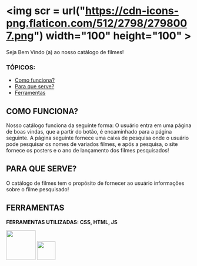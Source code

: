 # <img scr = url("https://cdn-icons-png.flaticon.com/512/2798/2798007.png")  width="100" height="100" >

<p> Seja Bem Vindo (a) ao nosso catálogo de filmes! </p>


### TÓPICOS:
- [Como funciona?](#como-funciona?)
- [Para que serve?](#servico)
- [Ferramentas](#ferramentas-utilizadasAPI)

## COMO FUNCIONA?
<p>Nosso catálogo funciona da seguinte forma: O usuário entra em uma página de boas vindas, que a partir do botão, é encaminhado para a página seguinte. A página seguinte fornece uma caixa de pesquisa onde o usuário pode pesquisar os nomes de variados filmes, e após a pesquisa, o site fornece os posters e o ano de lançamento dos filmes pesquisados!</p>


## PARA QUE SERVE?
<p>O catálogo de filmes tem o propósito de fornecer ao usuário informações sobre o filme pesquisado!</p>

## FERRAMENTAS 
<p><strong>FERRAMENTAS UTILIZADAS: CSS, HTML, JS</strong> </p>
<img src="https://upload.wikimedia.org/wikipedia/commons/1/10/CSS3_and_HTML5_logos_and_wordmarks.svg" width="80px">
<img src="https://i0.wp.com/www.duomimikry.de/wp-content/uploads/2016/03/js-logo.png?fit=500%2C500&ssl=1" width="50px">
